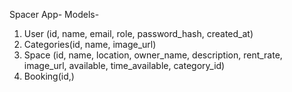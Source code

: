 Spacer App- 
Models-
1. User (id, name, email, role, password_hash, created_at)
2. Categories(id, name, image_url)
3. Space (id, name, location, owner_name, description, rent_rate, image_url, available, time_available, category_id)
4. Booking(id,)
    